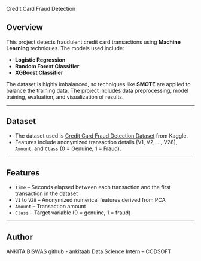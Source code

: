 Credit Card Fraud Detection

## Overview
This project detects fraudulent credit card transactions using **Machine Learning** techniques. The models used include:

- **Logistic Regression**  
- **Random Forest Classifier**  
- **XGBoost Classifier**

The dataset is highly imbalanced, so techniques like **SMOTE** are applied to balance the training data. The project includes data preprocessing, model training, evaluation, and visualization of results.

---

## Dataset
- The dataset used is [Credit Card Fraud Detection Dataset](https://www.kaggle.com/datasets/mlg-ulb/creditcardfraud) from Kaggle.
- Features include anonymized transaction details (V1, V2, ..., V28), `Amount`, and `Class` (0 = Genuine, 1 = Fraud).  

---

## Features
- `Time` – Seconds elapsed between each transaction and the first transaction in the dataset  
- `V1` to `V28` – Anonymized numerical features derived from PCA  
- `Amount` – Transaction amount  
- `Class` – Target variable (0 = genuine, 1 = fraud)  

---

## Author

ANKITA BISWAS 
github - ankitaab
Data Science Intern – CODSOFT
